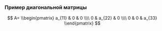 ### Пример диагональной матрицы

$$ A= \\begin{pmatrix} 
a_{11} & 0 & 0 \\\\
0 &  a_{22} & 0 \\\\
0 &  0 & a_{33}
\\end{pmatrix} $$
